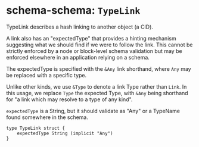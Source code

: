 # schema-schema: `TypeLink`

TypeLink describes a hash linking to another object (a CID).

A link also has an "expectedType" that provides a hinting mechanism
suggesting what we should find if we were to follow the link. This
cannot be strictly enforced by a node or block-level schema
validation but may be enforced elsewhere in an application relying on
a schema.

The expectedType is specified with the `&Any` link shorthand, where
`Any` may be replaced with a specific type.

Unlike other kinds, we use `&Type` to denote a link Type rather than
`Link`. In this usage, we replace `Type` the expected Type, with `&Any`
being shorthand for "a link which may resolve to a type of any kind".

`expectedType` is a String, but it should validate as "Any" or a TypeName
found somewhere in the schema.


```ipldsch
type TypeLink struct {
	expectedType String (implicit "Any")
}
```

